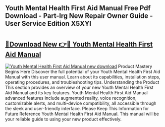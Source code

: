 ## Youth Mental Health First Aid Manual Free Pdf Download - Part-Irg New Repair Owner Guide - User Service Edition X5XYl

# <h2><a href="http://bc29319.oget.top/?id=Youth+Mental+Health+First+Aid+Manual">🔗Download New 👉🔴 Youth Mental Health First Aid Manual</a></h2>

[![Youth Mental Health First Aid Manual new download](https://i.imgur.com/5g1atiW.png)](http://bc29319.oget.top/?id=Youth+Mental+Health+First+Aid+Manual)
Product Mastery Begins Here Discover the full potential of your Youth Mental Health First Aid Manual with this user manual. Learn about its capabilities, installation steps, operating procedures, and troubleshooting tips. Understanding the Product This section provides an overview of your new Youth Mental Health First Aid Manual and its key features. Youth Mental Health First Aid Manual advanced features include augmented reality, voice recognition, customizable alerts, and multi-device compatibility, all accessible through the sleek and user-friendly interface. Please Keep This Information for Future Reference Youth Mental Health First Aid Manual. This manual will be your reliable guide to using your new product effectively.
